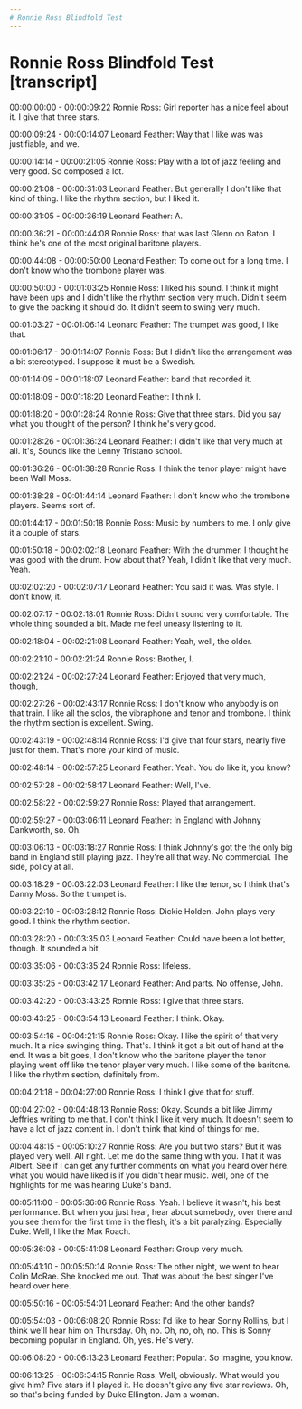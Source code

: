 ```yaml
---
# Ronnie Ross Blindfold Test 
---
```

# Ronnie Ross Blindfold Test [transcript]

00:00:00:00 - 00:00:09:22
Ronnie Ross:
Girl reporter has a nice feel about it. I give that three stars.


00:00:09:24 - 00:00:14:07
Leonard Feather:
Way that I like was was justifiable, and we.


00:00:14:14 - 00:00:21:05
Ronnie Ross:
Play with a lot of jazz feeling and very good. So composed a lot.


00:00:21:08 - 00:00:31:03
Leonard Feather:
But generally I don't like that kind of thing. I like the rhythm section, but I liked it.


00:00:31:05 - 00:00:36:19
Leonard Feather:
A.


00:00:36:21 - 00:00:44:08
Ronnie Ross:
that was last Glenn on Baton. I think he's one of the most original baritone players.


00:00:44:08 - 00:00:50:00
Leonard Feather:
To come out for a long time. I don't know who the trombone player was.


00:00:50:00 - 00:01:03:25
Ronnie Ross:
I liked his sound. I think it might have been ups and I didn't like the rhythm section very much. Didn't seem to give the backing it should do. It didn't seem to swing very much.


00:01:03:27 - 00:01:06:14
Leonard Feather:
The trumpet was good, I like that.


00:01:06:17 - 00:01:14:07
Ronnie Ross:
But I didn't like the arrangement was a bit stereotyped. I suppose it must be a Swedish.


00:01:14:09 - 00:01:18:07
Leonard Feather:
band that recorded it.


00:01:18:09 - 00:01:18:20
Leonard Feather:
I think I.


00:01:18:20 - 00:01:28:24
Ronnie Ross:
Give that three stars. Did you say what you thought of the person? I think he's very good.


00:01:28:26 - 00:01:36:24
Leonard Feather:
I didn't like that very much at all. It's, Sounds like the Lenny Tristano school.


00:01:36:26 - 00:01:38:28
Ronnie Ross:
I think the tenor player might have been Wall Moss.


00:01:38:28 - 00:01:44:14
Leonard Feather:
I don't know who the trombone players. Seems sort of.


00:01:44:17 - 00:01:50:18
Ronnie Ross:
Music by numbers to me. I only give it a couple of stars.


00:01:50:18 - 00:02:02:18
Leonard Feather:
With the drummer. I thought he was good with the drum. How about that? Yeah, I didn't like that very much. Yeah.


00:02:02:20 - 00:02:07:17
Leonard Feather:
You said it was. Was style. I don't know, it.


00:02:07:17 - 00:02:18:01
Ronnie Ross:
Didn't sound very comfortable. The whole thing sounded a bit. Made me feel uneasy listening to it.


00:02:18:04 - 00:02:21:08
Leonard Feather:
Yeah, well, the older.


00:02:21:10 - 00:02:21:24
Ronnie Ross:
Brother, I.


00:02:21:24 - 00:02:27:24
Leonard Feather:
Enjoyed that very much, though,


00:02:27:26 - 00:02:43:17
Ronnie Ross:
I don't know who anybody is on that train. I like all the solos, the vibraphone and tenor and trombone. I think the rhythm section is excellent. Swing.


00:02:43:19 - 00:02:48:14
Ronnie Ross:
I'd give that four stars, nearly five just for them. That's more your kind of music.


00:02:48:14 - 00:02:57:25
Leonard Feather:
Yeah. You do like it, you know?


00:02:57:28 - 00:02:58:17
Leonard Feather:
Well, I've.


00:02:58:22 - 00:02:59:27
Ronnie Ross:
Played that arrangement.


00:02:59:27 - 00:03:06:11
Leonard Feather:
In England with Johnny Dankworth, so. Oh.


00:03:06:13 - 00:03:18:27
Ronnie Ross:
I think Johnny's got the the only big band in England still playing jazz. They're all that way. No commercial. The side, policy at all.


00:03:18:29 - 00:03:22:03
Leonard Feather:
I like the tenor, so I think that's Danny Moss. So the trumpet is.


00:03:22:10 - 00:03:28:12
Ronnie Ross:
Dickie Holden. John plays very good. I think the rhythm section.


00:03:28:20 - 00:03:35:03
Leonard Feather:
Could have been a lot better, though. It sounded a bit,


00:03:35:06 - 00:03:35:24
Ronnie Ross:
lifeless.


00:03:35:25 - 00:03:42:17
Leonard Feather:
And parts. No offense, John.


00:03:42:20 - 00:03:43:25
Ronnie Ross:
I give that three stars.


00:03:43:25 - 00:03:54:13
Leonard Feather:
I think. Okay.


00:03:54:16 - 00:04:21:15
Ronnie Ross:
Okay. I like the spirit of that very much. It a nice swinging thing. That's. I think it got a bit out of hand at the end. It was a bit goes, I don't know who the baritone player the tenor playing went off like the tenor player very much. I like some of the baritone. I like the rhythm section, definitely from.


00:04:21:18 - 00:04:27:00
Ronnie Ross:
I think I give that for stuff.


00:04:27:02 - 00:04:48:13
Ronnie Ross:
Okay. Sounds a bit like Jimmy Jeffries writing to me that. I don't think I like it very much. It doesn't seem to have a lot of jazz content in. I don't think that kind of things for me.


00:04:48:15 - 00:05:10:27
Ronnie Ross:
Are you but two stars? But it was played very well. All right. Let me do the same thing with you. That it was Albert. See if I can get any further comments on what you heard over here. what you would have liked is if you didn't hear music. well, one of the highlights for me was hearing Duke's band.


00:05:11:00 - 00:05:36:06
Ronnie Ross:
Yeah. I believe it wasn't, his best performance. But when you just hear, hear about somebody, over there and you see them for the first time in the flesh, it's a bit paralyzing. Especially Duke. Well, I like the Max Roach.


00:05:36:08 - 00:05:41:08
Leonard Feather:
Group very much.


00:05:41:10 - 00:05:50:14
Ronnie Ross:
The other night, we went to hear Colin McRae. She knocked me out. That was about the best singer I've heard over here.


00:05:50:16 - 00:05:54:01
Leonard Feather:
And the other bands?


00:05:54:03 - 00:06:08:20
Ronnie Ross:
I'd like to hear Sonny Rollins, but I think we'll hear him on Thursday. Oh, no. Oh, no, oh, no. This is Sonny becoming popular in England. Oh, yes. He's very.


00:06:08:20 - 00:06:13:23
Leonard Feather:
Popular. So imagine, you know.


00:06:13:25 - 00:06:34:15
Ronnie Ross:
Well, obviously. What would you give him? Five stars if I played it. He doesn't give any five star reviews. Oh, so that's being funded by Duke Ellington. Jam a woman.
